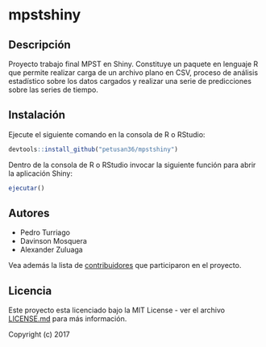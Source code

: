 # mpstshiny

## Descripción
Proyecto trabajo final MPST en Shiny. Constituye un paquete en lenguaje R que permite realizar carga de un archivo plano en CSV, proceso de análisis estadístico sobre los datos cargados y realizar una serie de predicciones sobre las series de tiempo.

## Instalación
Ejecute el siguiente comando en la consola de R o RStudio:
```r
devtools::install_github("petusan36/mpstshiny")
```
Dentro de la consola de R o RStudio invocar la siguiente función para abrir la aplicación Shiny:
```r
ejecutar()
```
## Autores

* Pedro Turriago
* Davinson Mosquera
* Alexander Zuluaga

Vea además la lista de [contribuidores](https://github.com/petusan36/mpstshiny/contributors) que participaron en el proyecto.

## Licencia

Este proyecto esta licenciado bajo la MIT License - ver el archivo [LICENSE.md](LICENSE.md) para más información.

Copyright (c) 2017
